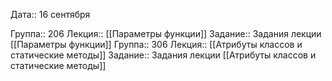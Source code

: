 Дата:: 16 сентября

Группа:: 206
Лекция::  [[Параметры функции]]
Задание:: Задания лекции [[Параметры функции]]
Группа:: 306
Лекция:: [[Атрибуты классов и статические методы]]
Задание:: Задания лекции [[Атрибуты классов и статические методы]]